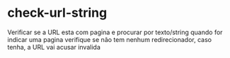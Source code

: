 # check-url-string
Verificar se a URL esta com pagina e procurar por texto/string
quando for indicar uma pagina verifique se não tem nenhum redirecionador, caso tenha, a URL vai acusar invalida
